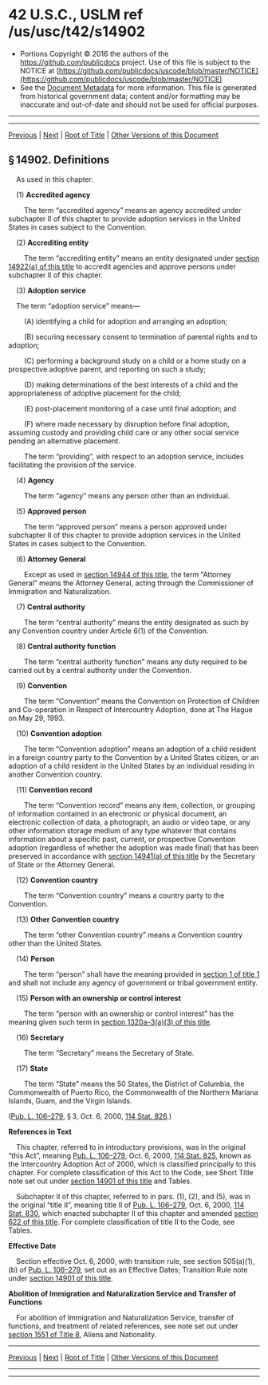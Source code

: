---
---

# 42 U.S.C., USLM ref /us/usc/t42/s14902

* Portions Copyright © 2016 the authors of the https://github.com/publicdocs project.
  Use of this file is subject to the NOTICE at [https://github.com/publicdocs/uscode/blob/master/NOTICE](https://github.com/publicdocs/uscode/blob/master/NOTICE)
* See the [Document Metadata](././../../../..//README.md) for more information.
  This file is generated from historical government data; content and/or formatting may be inaccurate and out-of-date and should not be used for official purposes.

----------
----------

[Previous](./../../../..//us/usc/t42/ch143/m__us_usc_t42_s14901.md) | [Next](./../../../..//us/usc/t42/ch143/schI/m__us_usc_t42_ch143_schI.md) | [Root of Title](./../../../../) | [Other Versions of this Document](https://publicdocs.github.io/go/links?ns=uslm&ref=%2Fus%2Fusc%2Ft42%2Fs14902)

## § 14902. Definitions

    As used in this chapter:

    (1) __Accredited agency__ 

        The term “accredited agency” means an agency accredited under subchapter II of this chapter to provide adoption services in the United States in cases subject to the Convention.

    (2) __Accrediting entity__ 

        The term “accrediting entity” means an entity designated under [section 14922(a) of this title][/us/usc/t42/s14922/a] to accredit agencies and approve persons under subchapter II of this chapter.

    (3) __Adoption service__ 

    The term “adoption service” means—

        (A) identifying a child for adoption and arranging an adoption;

        (B) securing necessary consent to termination of parental rights and to adoption;

        (C) performing a background study on a child or a home study on a prospective adoptive parent, and reporting on such a study;

        (D) making determinations of the best interests of a child and the appropriateness of adoptive placement for the child;

        (E) post-placement monitoring of a case until final adoption; and

        (F) where made necessary by disruption before final adoption, assuming custody and providing child care or any other social service pending an alternative placement.

        The term “providing”, with respect to an adoption service, includes facilitating the provision of the service.

    (4) __Agency__ 

        The term “agency” means any person other than an individual.

    (5) __Approved person__ 

        The term “approved person” means a person approved under subchapter II of this chapter to provide adoption services in the United States in cases subject to the Convention.

    (6) __Attorney General__ 

        Except as used in [section 14944 of this title][/us/usc/t42/s14944], the term “Attorney General” means the Attorney General, acting through the Commissioner of Immigration and Naturalization.

    (7) __Central authority__ 

        The term “central authority” means the entity designated as such by any Convention country under Article 6(1) of the Convention.

    (8) __Central authority function__ 

        The term “central authority function” means any duty required to be carried out by a central authority under the Convention.

    (9) __Convention__ 

        The term “Convention” means the Convention on Protection of Children and Co-operation in Respect of Intercountry Adoption, done at The Hague on May 29, 1993.

    (10) __Convention adoption__ 

        The term “Convention adoption” means an adoption of a child resident in a foreign country party to the Convention by a United States citizen, or an adoption of a child resident in the United States by an individual residing in another Convention country.

    (11) __Convention record__ 

        The term “Convention record” means any item, collection, or grouping of information contained in an electronic or physical document, an electronic collection of data, a photograph, an audio or video tape, or any other information storage medium of any type whatever that contains information about a specific past, current, or prospective Convention adoption (regardless of whether the adoption was made final) that has been preserved in accordance with [section 14941(a) of this title][/us/usc/t42/s14941/a] by the Secretary of State or the Attorney General.

    (12) __Convention country__ 

        The term “Convention country” means a country party to the Convention.

    (13) __Other Convention country__ 

        The term “other Convention country” means a Convention country other than the United States.

    (14) __Person__ 

        The term “person” shall have the meaning provided in [section 1 of title 1][/us/usc/t1/s1] and shall not include any agency of government or tribal government entity.

    (15) __Person with an ownership or control interest__ 

        The term “person with an ownership or control interest” has the meaning given such term in [section 1320a–3(a)(3) of this title][/us/usc/t42/s1320a–3/a/3].

    (16) __Secretary__ 

        The term “Secretary” means the Secretary of State.

    (17) __State__ 

        The term “State” means the 50 States, the District of Columbia, the Commonwealth of Puerto Rico, the Commonwealth of the Northern Mariana Islands, Guam, and the Virgin Islands.

([Pub. L. 106–279][/us/pl/106/279], § 3, Oct. 6, 2000, [114 Stat. 826][/us/stat/114/826].)

 __References in Text__ 

    This chapter, referred to in introductory provisions, was in the original “this Act”, meaning [Pub. L. 106–279][/us/pl/106/279], Oct. 6, 2000, [114 Stat. 825][/us/stat/114/825], known as the Intercountry Adoption Act of 2000, which is classified principally to this chapter. For complete classification of this Act to the Code, see Short Title note set out under [section 14901 of this title][/us/usc/t42/s14901] and Tables.

    Subchapter II of this chapter, referred to in pars. (1), (2), and (5), was in the original “title II”, meaning title II of [Pub. L. 106–279][/us/pl/106/279], Oct. 6, 2000, [114 Stat. 830][/us/stat/114/830], which enacted subchapter II of this chapter and amended [section 622 of this title][/us/usc/t42/s622]. For complete classification of title II to the Code, see Tables.

 __Effective Date__ 

    Section effective Oct. 6, 2000, with transition rule, see section 505(a)(1), (b) of [Pub. L. 106–279][/us/pl/106/279], set out as an Effective Dates; Transition Rule note under [section 14901 of this title][/us/usc/t42/s14901].

 __Abolition of Immigration and Naturalization Service and Transfer of Functions__ 

    For abolition of Immigration and Naturalization Service, transfer of functions, and treatment of related references, see note set out under [section 1551 of Title 8][/us/usc/t8/s1551], Aliens and Nationality.

----------

[Previous](./../../../..//us/usc/t42/ch143/m__us_usc_t42_s14901.md) | [Next](./../../../..//us/usc/t42/ch143/schI/m__us_usc_t42_ch143_schI.md) | [Root of Title](./../../../../) | [Other Versions of this Document](https://publicdocs.github.io/go/links?ns=uslm&ref=%2Fus%2Fusc%2Ft42%2Fs14902)

----------
----------

[/us/usc/t42/s14922/a]: https://publicdocs.github.io/go/links?ns=uslm&ref=%2Fus%2Fusc%2Ft42%2Fs14922%2Fa
[/us/usc/t42/s14944]: https://publicdocs.github.io/go/links?ns=uslm&ref=%2Fus%2Fusc%2Ft42%2Fs14944
[/us/usc/t42/s14941/a]: https://publicdocs.github.io/go/links?ns=uslm&ref=%2Fus%2Fusc%2Ft42%2Fs14941%2Fa
[/us/usc/t1/s1]: https://publicdocs.github.io/go/links?ns=uslm&ref=%2Fus%2Fusc%2Ft1%2Fs1
[/us/usc/t42/s1320a–3/a/3]: https://publicdocs.github.io/go/links?ns=uslm&ref=%2Fus%2Fusc%2Ft42%2Fs1320a%E2%80%933%2Fa%2F3
[/us/pl/106/279]: https://publicdocs.github.io/go/links?ns=uslm&ref=%2Fus%2Fpl%2F106%2F279
[/us/stat/114/826]: https://publicdocs.github.io/go/links?ns=uslm&ref=%2Fus%2Fstat%2F114%2F826
[/us/pl/106/279]: https://publicdocs.github.io/go/links?ns=uslm&ref=%2Fus%2Fpl%2F106%2F279
[/us/stat/114/825]: https://publicdocs.github.io/go/links?ns=uslm&ref=%2Fus%2Fstat%2F114%2F825
[/us/usc/t42/s14901]: https://publicdocs.github.io/go/links?ns=uslm&ref=%2Fus%2Fusc%2Ft42%2Fs14901
[/us/pl/106/279]: https://publicdocs.github.io/go/links?ns=uslm&ref=%2Fus%2Fpl%2F106%2F279
[/us/stat/114/830]: https://publicdocs.github.io/go/links?ns=uslm&ref=%2Fus%2Fstat%2F114%2F830
[/us/usc/t42/s622]: https://publicdocs.github.io/go/links?ns=uslm&ref=%2Fus%2Fusc%2Ft42%2Fs622
[/us/pl/106/279]: https://publicdocs.github.io/go/links?ns=uslm&ref=%2Fus%2Fpl%2F106%2F279
[/us/usc/t42/s14901]: https://publicdocs.github.io/go/links?ns=uslm&ref=%2Fus%2Fusc%2Ft42%2Fs14901
[/us/usc/t8/s1551]: https://publicdocs.github.io/go/links?ns=uslm&ref=%2Fus%2Fusc%2Ft8%2Fs1551


